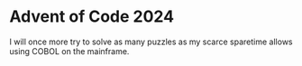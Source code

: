 # Advent of Code 2024
I will once more try to solve as many puzzles as my scarce sparetime allows using COBOL on the mainframe.
